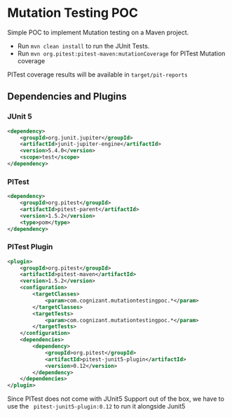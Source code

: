 # Mutation Testing POC
Simple POC to implement Mutation testing on a Maven project.
- Run ```mvn clean install``` to run the JUnit Tests.
- Run ```mvn org.pitest:pitest-maven:mutationCoverage``` for PITest Mutation coverage

PITest coverage results will be available in ```target/pit-reports```
## Dependencies and Plugins
### JUnit 5
```xml
<dependency>
    <groupId>org.junit.jupiter</groupId>
    <artifactId>junit-jupiter-engine</artifactId>
    <version>5.4.0</version>
    <scope>test</scope>
</dependency>
```

### PITest
```xml
<dependency>
    <groupId>org.pitest</groupId>
    <artifactId>pitest-parent</artifactId>
    <version>1.5.2</version>
    <type>pom</type>
</dependency>
```

### PITest Plugin
```xml
<plugin>
    <groupId>org.pitest</groupId>
    <artifactId>pitest-maven</artifactId>
    <version>1.5.2</version>
    <configuration>
        <targetClasses>
            <param>com.cognizant.mutationtestingpoc.*</param>
        </targetClasses>
        <targetTests>
            <param>com.cognizant.mutationtestingpoc.*</param>
        </targetTests>
    </configuration>
    <dependencies>
        <dependency>
            <groupId>org.pitest</groupId>
            <artifactId>pitest-junit5-plugin</artifactId>
            <version>0.12</version>
        </dependency>
    </dependencies>
</plugin>
```
Since PITest does not come with JUnit5 Support out of the box, we have to use the ``` pitest-junit5-plugin:0.12```
to run it alongside Junit5

